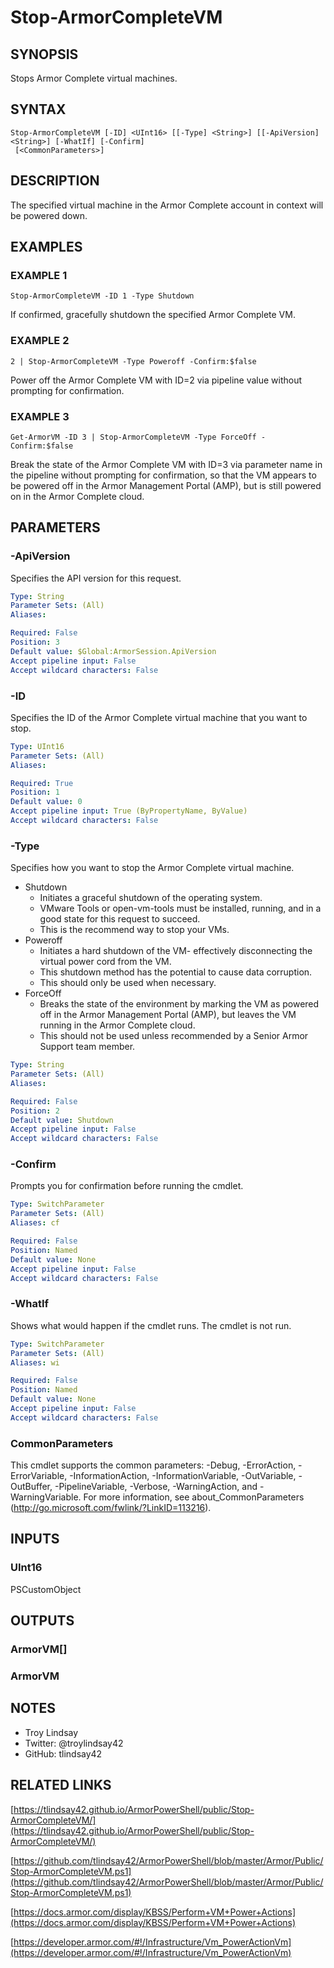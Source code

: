 # Stop-ArmorCompleteVM

## SYNOPSIS
Stops Armor Complete virtual machines.

## SYNTAX

```
Stop-ArmorCompleteVM [-ID] <UInt16> [[-Type] <String>] [[-ApiVersion] <String>] [-WhatIf] [-Confirm]
 [<CommonParameters>]
```

## DESCRIPTION
The specified virtual machine in the Armor Complete account in context will be
powered down.

## EXAMPLES

### EXAMPLE 1
```
Stop-ArmorCompleteVM -ID 1 -Type Shutdown
```

If confirmed, gracefully shutdown the specified Armor Complete VM.

### EXAMPLE 2
```
2 | Stop-ArmorCompleteVM -Type Poweroff -Confirm:$false
```

Power off the Armor Complete VM with ID=2 via pipeline value without prompting
for confirmation.

### EXAMPLE 3
```
Get-ArmorVM -ID 3 | Stop-ArmorCompleteVM -Type ForceOff -Confirm:$false
```

Break the state of the Armor Complete VM with ID=3 via parameter name in the
pipeline without prompting for confirmation, so that the VM appears to be
powered off in the Armor Management Portal (AMP), but is still powered on in
the Armor Complete cloud.

## PARAMETERS

### -ApiVersion
Specifies the API version for this request.

```yaml
Type: String
Parameter Sets: (All)
Aliases:

Required: False
Position: 3
Default value: $Global:ArmorSession.ApiVersion
Accept pipeline input: False
Accept wildcard characters: False
```

### -ID
Specifies the ID of the Armor Complete virtual machine that you want to stop.

```yaml
Type: UInt16
Parameter Sets: (All)
Aliases:

Required: True
Position: 1
Default value: 0
Accept pipeline input: True (ByPropertyName, ByValue)
Accept wildcard characters: False
```

### -Type
Specifies how you want to stop the Armor Complete virtual machine.

- Shutdown
  - Initiates a graceful shutdown of the operating system.
  - VMware Tools or open-vm-tools must be installed, running, and in a good
    state for this request to succeed.
  - This is the recommend way to stop your VMs.
- Poweroff
  - Initiates a hard shutdown of the VM- effectively disconnecting the virtual
    power cord from the VM.
  - This shutdown method has the potential to cause data corruption.
  - This should only be used when necessary.
- ForceOff
  - Breaks the state of the environment by marking the VM as powered off in
    the Armor Management Portal (AMP), but leaves the VM running in the Armor
    Complete cloud.
  - This should not be used unless recommended by a Senior Armor Support team
    member.

```yaml
Type: String
Parameter Sets: (All)
Aliases:

Required: False
Position: 2
Default value: Shutdown
Accept pipeline input: False
Accept wildcard characters: False
```

### -Confirm
Prompts you for confirmation before running the cmdlet.

```yaml
Type: SwitchParameter
Parameter Sets: (All)
Aliases: cf

Required: False
Position: Named
Default value: None
Accept pipeline input: False
Accept wildcard characters: False
```

### -WhatIf
Shows what would happen if the cmdlet runs.
The cmdlet is not run.

```yaml
Type: SwitchParameter
Parameter Sets: (All)
Aliases: wi

Required: False
Position: Named
Default value: None
Accept pipeline input: False
Accept wildcard characters: False
```

### CommonParameters
This cmdlet supports the common parameters: -Debug, -ErrorAction, -ErrorVariable, -InformationAction, -InformationVariable, -OutVariable, -OutBuffer, -PipelineVariable, -Verbose, -WarningAction, and -WarningVariable.
For more information, see about_CommonParameters (http://go.microsoft.com/fwlink/?LinkID=113216).

## INPUTS

### UInt16

PSCustomObject

## OUTPUTS

### ArmorVM[]

### ArmorVM

## NOTES
- Troy Lindsay
- Twitter: @troylindsay42
- GitHub: tlindsay42

## RELATED LINKS

[https://tlindsay42.github.io/ArmorPowerShell/public/Stop-ArmorCompleteVM/](https://tlindsay42.github.io/ArmorPowerShell/public/Stop-ArmorCompleteVM/)

[https://github.com/tlindsay42/ArmorPowerShell/blob/master/Armor/Public/Stop-ArmorCompleteVM.ps1](https://github.com/tlindsay42/ArmorPowerShell/blob/master/Armor/Public/Stop-ArmorCompleteVM.ps1)

[https://docs.armor.com/display/KBSS/Perform+VM+Power+Actions](https://docs.armor.com/display/KBSS/Perform+VM+Power+Actions)

[https://developer.armor.com/#!/Infrastructure/Vm_PowerActionVm](https://developer.armor.com/#!/Infrastructure/Vm_PowerActionVm)

